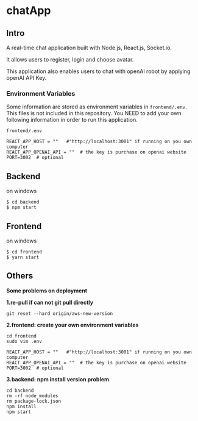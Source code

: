 # chatApp

## Intro

A real-time chat application built with Node.js, React.js, Socket.io. 

It allows users to register, login and choose avatar.

This application also enables users to chat with openAI robot by applying openAI API Key.



### Environment Variables

Some information are stored as environment variables in `frontend/.env`. This files is not included in this repository. You NEED to add your own following information in order to run this application. 

`frontend/.env`

```.env
REACT_APP_HOST = ""   #"http://localhost:3001" if running on you own computer
REACT_APP_OPENAI_API = ""  # the key is purchase on openai website
PORT=3002  # optional
```






## Backend

on windows

```terminal
$ cd backend
$ npm start
```



## Frontend

on windows

```terminal
$ cd frontend
$ yarn start
```





## Others

**Some problems on deployment**

**1.re-pull if can not git pull directly**

```shell
git reset --hard origin/aws-new-version
```



**2.frontend: create your own environment variables** 

```shell
cd frontend
sudo vim .env
```

```.env
REACT_APP_HOST = ""   #"http://localhost:3001" if running on you own computer
REACT_APP_OPENAI_API = ""  # the key is purchase on openai website
PORT=3002  # optional
```



**3.backend: npm install version problem**

```shell
cd backend
rm -rf node_modules
rm package-lock.json
npm install
npm start
```




